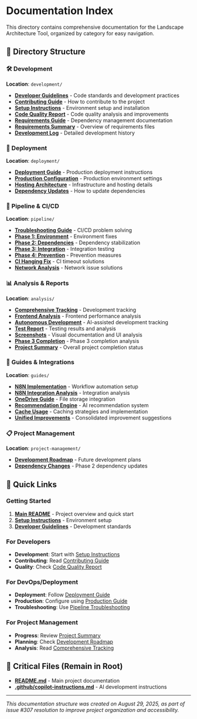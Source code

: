 # Documentation Index

This directory contains comprehensive documentation for the Landscape Architecture Tool, organized by category for easy navigation.

## 📂 Directory Structure

### 🛠️ Development
**Location**: `development/`
- **[Developer Guidelines](development/DEVELOPER_GUIDELINES.md)** - Code standards and development practices
- **[Contributing Guide](development/CONTRIBUTING.md)** - How to contribute to the project
- **[Setup Instructions](development/SETUP_INSTRUCTIONS.md)** - Environment setup and installation
- **[Code Quality Report](development/CODE_QUALITY_REPORT.md)** - Code quality analysis and improvements
- **[Requirements Guide](development/REQUIREMENTS_GUIDE.md)** - Dependency management documentation
- **[Requirements Summary](development/REQUIREMENTS_FILES_SUMMARY.md)** - Overview of requirements files
- **[Development Log](development/dev_log.md)** - Detailed development history

### 🚀 Deployment  
**Location**: `deployment/`
- **[Deployment Guide](deployment/DEPLOYMENT_GUIDE.md)** - Production deployment instructions
- **[Production Configuration](deployment/PRODUCTION.md)** - Production environment settings
- **[Hosting Architecture](deployment/HOSTING_ARCHITECTURE.md)** - Infrastructure and hosting details
- **[Dependency Updates](deployment/DEPENDENCY_UPDATE_PROCEDURES.md)** - How to update dependencies

### 🔧 Pipeline & CI/CD
**Location**: `pipeline/`
- **[Troubleshooting Guide](pipeline/PIPELINE_TROUBLESHOOTING.md)** - CI/CD problem solving
- **[Phase 1: Environment](pipeline/PHASE_1_ENVIRONMENT_STABILIZATION.md)** - Environment fixes
- **[Phase 2: Dependencies](pipeline/PHASE_2_DEPENDENCY_STABILIZATION.md)** - Dependency stabilization
- **[Phase 3: Integration](pipeline/PHASE_3_INTEGRATION_STABILIZATION.md)** - Integration testing
- **[Phase 4: Prevention](pipeline/PHASE_4_PREVENTION_MEASURES.md)** - Prevention measures
- **[CI Hanging Fix](pipeline/CI_HANGING_ISSUE_FIX_SUMMARY.md)** - CI timeout solutions
- **[Network Analysis](pipeline/NETWORK_TIMEOUT_ANALYSIS_AND_SOLUTIONS.md)** - Network issue solutions

### 📊 Analysis & Reports
**Location**: `analysis/`
- **[Comprehensive Tracking](analysis/COMPREHENSIVE_DEVELOPMENT_TRACKING_REPORT.md)** - Development tracking
- **[Frontend Analysis](analysis/COMPREHENSIVE_FRONTEND_ANALYSIS_REPORT.md)** - Frontend performance analysis
- **[Autonomous Development](analysis/AUTONOMOUS_DEVELOPMENT_TRACKING.md)** - AI-assisted development tracking
- **[Test Report](analysis/TEST_REPORT.md)** - Testing results and analysis
- **[Screenshots](analysis/SCREENSHOTS.md)** - Visual documentation and UI analysis
- **[Phase 3 Completion](analysis/PHASE_3_COMPLETION_REPORT.md)** - Phase 3 completion analysis
- **[Project Summary](analysis/PROJECT_COMPLETION_SUMMARY.md)** - Overall project completion status

### 📖 Guides & Integrations
**Location**: `guides/`
- **[N8N Implementation](guides/N8N_IMPLEMENTATION_GUIDE.md)** - Workflow automation setup
- **[N8N Integration Analysis](guides/N8N_INTEGRATION_ANALYSIS.md)** - Integration analysis
- **[OneDrive Guide](guides/ONEDRIVE_GUIDE.md)** - File storage integration
- **[Recommendation Engine](guides/RECOMMENDATION_ENGINE_ANALYSIS.md)** - AI recommendation system
- **[Cache Usage](guides/CACHE_USAGE.md)** - Caching strategies and implementation
- **[Unified Improvements](guides/UNIFIED_IMPROVEMENTS.md)** - Consolidated improvement suggestions

### 📋 Project Management
**Location**: `project-management/`
- **[Development Roadmap](project-management/PLANNED_DEVELOPMENT_ROADMAP.md)** - Future development plans
- **[Dependency Changes](project-management/DEPENDENCY_CHANGES_PHASE2.md)** - Phase 2 dependency updates

## 🔗 Quick Links

### Getting Started
1. **[Main README](../README.md)** - Project overview and quick start
2. **[Setup Instructions](development/SETUP_INSTRUCTIONS.md)** - Environment setup
3. **[Developer Guidelines](development/DEVELOPER_GUIDELINES.md)** - Development standards

### For Developers
- **Development**: Start with [Setup Instructions](development/SETUP_INSTRUCTIONS.md)
- **Contributing**: Read [Contributing Guide](development/CONTRIBUTING.md)
- **Quality**: Check [Code Quality Report](development/CODE_QUALITY_REPORT.md)

### For DevOps/Deployment
- **Deployment**: Follow [Deployment Guide](deployment/DEPLOYMENT_GUIDE.md)
- **Production**: Configure using [Production Guide](deployment/PRODUCTION.md)
- **Troubleshooting**: Use [Pipeline Troubleshooting](pipeline/PIPELINE_TROUBLESHOOTING.md)

### For Project Management
- **Progress**: Review [Project Summary](analysis/PROJECT_COMPLETION_SUMMARY.md)
- **Planning**: Check [Development Roadmap](project-management/PLANNED_DEVELOPMENT_ROADMAP.md)
- **Analysis**: Read [Comprehensive Tracking](analysis/COMPREHENSIVE_DEVELOPMENT_TRACKING_REPORT.md)

## 📝 Critical Files (Remain in Root)
- **[README.md](../README.md)** - Main project documentation
- **[.github/copilot-instructions.md](../.github/copilot-instructions.md)** - AI development instructions

---

*This documentation structure was created on August 29, 2025, as part of issue #307 resolution to improve project organization and accessibility.*